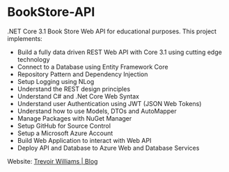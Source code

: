 # BookStore-API
.NET Core 3.1 Book Store Web API for educational purposes. This project implements:
- Build a fully data driven REST Web API with Core 3.1 using cutting edge technology
- Connect to a Database using Entity Framework Core
- Repository Pattern and Dependency Injection
- Setup Logging using NLog
- Understand the REST design principles
- Understand C# and .Net Core Web Syntax
- Understand user Authentication using JWT (JSON Web Tokens)
- Understand how to use Models, DTOs and AutoMapper
- Manage Packages with NuGet Manager
- Setup GitHub for Source Control
- Setup a Microsoft Azure Account
- Build Web Application to interact with Web API
- Deploy API and Database to Azure Web and Database Services

Website: [Trevoir Williams | Blog](http://bit.ly/2ux9hcn)
